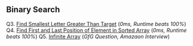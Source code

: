 ## Binary Search

Q3. [Find Smallest Letter Greater Than Target](https://leetcode.com/problems/find-smallest-letter-greater-than-target/) (*0ms, Runtime beats 100%*)                        
Q4. [Find First and Last Position of Element in Sorted Array](https://leetcode.com/problems/find-first-and-last-position-of-element-in-sorted-array/) (*0ms, Runtime beats 100%*)
Q5. [Infinite Array](https://www.geeksforgeeks.org/find-position-element-sorted-array-infinite-numbers/) (*GfG Question, Amazaon Interview*)
